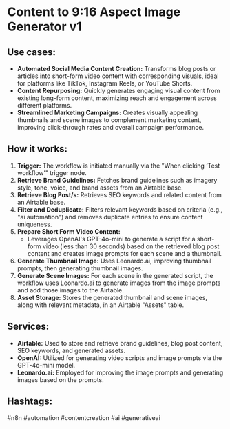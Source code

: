 # Content to 9:16 Aspect Image Generator v1

## Use cases:

- **Automated Social Media Content Creation:** Transforms blog posts or articles into short-form video content with corresponding visuals, ideal for platforms like TikTok, Instagram Reels, or YouTube Shorts.
- **Content Repurposing:** Quickly generates engaging visual content from existing long-form content, maximizing reach and engagement across different platforms.
- **Streamlined Marketing Campaigns:** Creates visually appealing thumbnails and scene images to complement marketing content, improving click-through rates and overall campaign performance.

## How it works:

1.  **Trigger:** The workflow is initiated manually via the "When clicking ‘Test workflow’" trigger node.
2.  **Retrieve Brand Guidelines:** Fetches brand guidelines such as imagery style, tone, voice, and brand assets from an Airtable base.
3.  **Retrieve Blog Post/s:** Retrieves SEO keywords and related content from an Airtable base.
4.  **Filter and Deduplicate:** Filters relevant keywords based on criteria (e.g., "ai automation") and removes duplicate entries to ensure content uniqueness.
5.  **Prepare Short Form Video Content:**
    *   Leverages OpenAI's GPT-4o-mini to generate a script for a short-form video (less than 30 seconds) based on the retrieved blog post content and creates image prompts for each scene and a thumbnail.
6.  **Generate Thumbnail Image:** Uses Leonardo.ai, improving thumbnail prompts, then generating thumbnail images.
7.  **Generate Scene Images:** For each scene in the generated script, the workflow uses Leonardo.ai to generate images from the image prompts and add those images to the Airtable.
8.  **Asset Storage:** Stores the generated thumbnail and scene images, along with relevant metadata, in an Airtable "Assets" table.

## Services:

-   **Airtable:** Used to store and retrieve brand guidelines, blog post content, SEO keywords, and generated assets.
-   **OpenAI:** Utilized for generating video scripts and image prompts via the GPT-4o-mini model.
-   **Leonardo.ai:** Employed for improving the image prompts and generating images based on the prompts.

## Hashtags:

#n8n #automation #contentcreation #ai #generativeai
